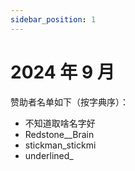 ```yaml
---
sidebar_position: 1
---
```


# 2024 年 9 月

赞助者名单如下（按字典序）：

- 不知道取啥名字好
- Redstone__Brain
- stickman_stickmi
- underlined_
